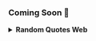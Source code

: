 ### Coming Soon 🎉

<details>
  <summary><b>Random Quotes Web</b></summary>
  <ul>
  <li> Kata Bijak </li>
  <li> Bucin </li>
  </ul>
</details>
